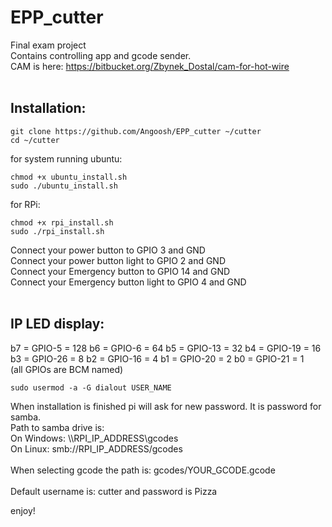 # EPP_cutter
Final exam project<br />
Contains controlling app and gcode sender.<br />
CAM is here: https://bitbucket.org/Zbynek_Dostal/cam-for-hot-wire <br />
<br />
## Installation:<br />
```
git clone https://github.com/Angoosh/EPP_cutter ~/cutter
cd ~/cutter
```
for system running ubuntu:
```
chmod +x ubuntu_install.sh
sudo ./ubuntu_install.sh
```
for RPi:
```
chmod +x rpi_install.sh
sudo ./rpi_install.sh
```
Connect your power button to GPIO 3 and GND <br />
Connect your power button light to GPIO 2 and GND <br />
Connect your Emergency button to GPIO 14 and GND <br />
Connect your Emergency button light to GPIO 4 and GND <br />
<br />
## IP LED display:<br />
b7 = GPIO-5     = 128
b6 = GPIO-6     = 64
b5 = GPIO-13    = 32
b4 = GPIO-19    = 16
b3 = GPIO-26    = 8
b2 = GPIO-16    = 4
b1 = GPIO-20    = 2
b0 = GPIO-21    = 1
<br />
(all GPIOs are BCM named) <br />
```
sudo usermod -a -G dialout USER_NAME
```
When installation is finished pi will ask for new password. It is password for samba. <br />
Path to samba drive is: <br />
  On Windows: \\\RPI_IP_ADDRESS\gcodes <br />
  On Linux: smb://RPI_IP_ADDRESS/gcodes <br />
<br />
When selecting gcode the path is: gcodes/YOUR_GCODE.gcode <br />
<br />
Default username is: cutter and password is Pizza <br />

enjoy!

